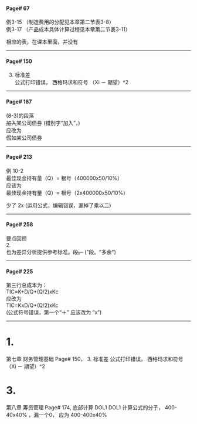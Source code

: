 #### Page# 67
例3-15 （制造费用的分配见本章第二节表3-8）  
例3-17 （产品成本具体计算过程见本章第二节表3-11）  

相应的表，在课本里面，并没有   

____


#### Page# 150
3. 标准差  
公式打印错误， 西格玛求和符号 （Xi － 期望）^2   

___

#### Page# 167
(8-3)的段落  
~~加入~~某公司债券  (错别字“加入”，)   
应改为  
假如某公司债券
___

#### Page# 213
例 10-2  
最佳现金持有量（Q）= 根号（400000x50/10%）  
应该为  
最佳现金持有量（Q）= 根号（2x400000x50/10%）  

少了 2x (运用公式，编辑错误，漏掉了乘以二)  

___

#### Page# 258
要点回顾  
2.  
也为差异分析提供参考标准。~~段。~~ ("段。"多余")
___ 

#### Page# 225
第三行总成本为：  
TIC=K+D/Q+(Q/2)xKc    
应改为   
TIC=KxD/Q+(Q/2)xKc  
(公式符号错误，第一个“＋” 应该改为 “x”)
___


# 1.
第七章 财务管理基础
Page# 150，
3. 标准差
公式打印错误， 西格玛求和符号 （Xi － 期望）^2 



# 3.
第八章 筹资管理
Page# 174,
底部计算  DOL1
DOL1 计算公式的分子， 400-40x40% ，漏一个0，
应为 400-400x40%




